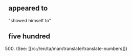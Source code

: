 ## appeared to ##

"showed himself to"

## five hundred ##

500. (See: [[rc://en/ta/man/translate/translate-numbers]])